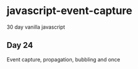 # javascript-event-capture

30 day vanilla javascript

## Day 24

Event capture, propagation, bubbling and once
